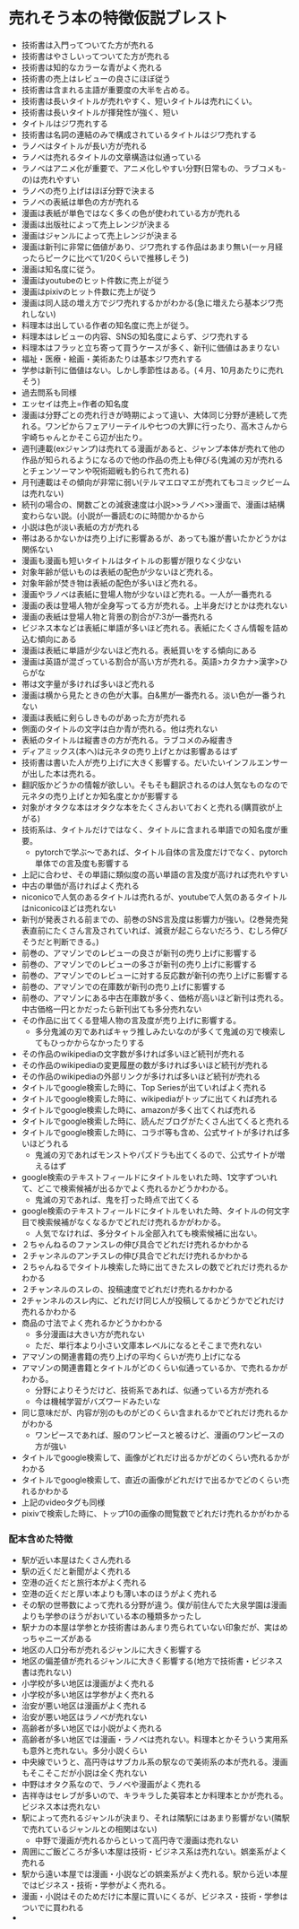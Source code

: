 # 売れそう本の特徴仮説ブレスト

- 技術書は入門ってついてた方が売れる
- 技術書はやさしいってついてた方が売れる
- 技術書は知的なカラーな青がよく売れる
- 技術書の売上はレビューの良さにほぼ従う
- 技術書は含まれる主語が重要度の大半を占める。
- 技術書は長いタイトルが売れやすく、短いタイトルは売れにくい。
- 技術書は長いタイトルが揮発性が強く、短い
- タイトルはジワ売れする
- 技術書は名詞の連結のみで構成されているタイトルはジワ売れする
- ラノベはタイトルが長い方が売れる
- ラノベは売れるタイトルの文章構造は似通っている
- ラノベはアニメ化が重要で、アニメ化しやすい分野(日常もの、ラブコメも- の)は売れやすい
- ラノベの売り上げはほぼ分野で決まる
- ラノベの表紙は単色の方が売れる
- 漫画は表紙が単色ではなく多くの色が使われている方が売れる
- 漫画は出版社によって売上レンジが決まる
- 漫画はジャンルによって売上レンジが決まる
- 漫画は新刊に非常に価値があり、ジワ売れする作品はあまり無い(一ヶ月経ったらピークに比べて1/20くらいで推移しそう)
- 漫画は知名度に従う。
- 漫画はyoutubeのヒット件数に売上が従う
- 漫画はpixivのヒット件数に売上が従う
- 漫画は同人誌の増え方でジワ売れするかがわかる(急に増えたら基本ジワ売れしない)
- 料理本は出している作者の知名度に売上が従う。
- 料理本はレビューの内容、SNSの知名度によらず、ジワ売れする
- 料理本はフラッと立ち寄って買うケースが多く、新刊に価値はあまりない
- 福祉・医療・絵画・美術あたりは基本ジワ売れする
- 学参は新刊に価値はない。しかし季節性はある。(４月、10月あたりに売れそう)
- 過去問系も同様
- エッセイは売上=作者の知名度
- 漫画は分野ごとの売れ行きが時期によって違い、大体同じ分野が連続して売れる。ワンピからフェアリーテイルや七つの大罪に行ったり、高木さんから宇崎ちゃんとかそこら辺が出たり。
- 週刊連載(exジャンプ)は売れてる漫画があると、ジャンプ本体が売れて他の作品が知られるようになるので他の作品の売上も伸びる(鬼滅の刃が売れるとチェンソーマンや呪術廻戦も釣られて売れる)
- 月刊連載はその傾向が非常に弱い(テルマエロマエが売れてもコミックビームは売れない)
- 続刊の場合の、関数ごとの減衰速度は小説>>ラノベ>>漫画で、漫画は結構変わらない説。(小説が一番読むのに時間かかるから
- 小説は色が淡い表紙の方が売れる
- 帯はあるかないかは売り上げに影響あるが、あっても誰が書いたかどうかは関係ない
- 漫画も漫画も短いタイトルはタイトルの影響が限りなく少ない
- 対象年齢が低いものは表紙の配色が少ないほど売れる。
- 対象年齢が焚き物は表紙の配色が多いほど売れる。
- 漫画やラノベは表紙に登場人物が少ないほど売れる。一人が一番売れる
- 漫画の表は登場人物が全身写ってる方が売れる。上半身だけとかは売れない
- 漫画の表紙は登場人物と背景の割合が7:3が一番売れる
- ビジネス本などは表紙に単語が多いほど売れる。表紙にたくさん情報を詰め込む傾向にある
- 漫画は表紙に単語が少ないほど売れる。表紙買いをする傾向にある
- 漫画は英語が混ざっている割合が高い方が売れる。英語>カタカナ>漢字>ひらがな
- 帯は文字量が多ければ多いほど売れる
- 漫画は横から見たときの色が大事。白&黒が一番売れる。淡い色が一番うれない
- 漫画は表紙に剣らしきものがあった方が売れる
- 側面のタイトルの文字は白か青が売れる。他は売れない
- 表紙のタイトルは縦書きの方が売れる。ラブコメのみ縦書き
- ディアミックス(本へ)は元ネタの売り上げとかは影響あるはず
- 技術書は書いた人が売り上げに大きく影響する。だいたいインフルエンサーが出した本は売れる。
- 翻訳版かどうかの情報が欲しい。そもそも翻訳されるのは人気なものなので元ネタの売り上げとか知名度とかが影響する
- 対象がオタクな本はオタクな本をたくさんおいておくと売れる(購買欲が上がる)
- 技術系は、タイトルだけではなく、タイトルに含まれる単語での知名度が重要。
    - pytorchで学ぶ〜であれば、タイトル自体の言及度だけでなく、pytorch単体での言及度も影響する
- 上記に合わせ、その単語に類似度の高い単語の言及度が高ければ売れやすい
- 中古の単価が高ければよく売れる
- niconicoで人気のあるタイトルは売れるが、youtubeで人気のあるタイトルはniconicoほどは売れない
- 新刊が発表される前までの、前巻のSNS言及度は影響力が強い。(2巻発売発表直前にたくさん言及されていれば、減衰が起こらないだろう、むしろ伸びそうだと判断できる。)
- 前巻の、アマゾンでのレビューの良さが新刊の売り上げに影響する
- 前巻の、アマゾンでのレビューの多さが新刊の売り上げに影響する
- 前巻の、アマゾンでのレビューに対する反応数が新刊の売り上げに影響する
- 前巻の、アマゾンでの在庫数が新刊の売り上げに影響する
- 前巻の、アマゾンにある中古在庫数が多く、価格が高いほど新刊は売れる。中古価格一円とかだったら新刊出ても多分売れない
- その作品に出てくる登場人物の言及度が売り上げに影響する。
    - 多分鬼滅の刃であればキャラ推しみたいなのが多くて鬼滅の刃で検索してもひっかからなかったりする
- その作品のwikipediaの文字数が多ければ多いほど続刊が売れる
- その作品のwikipediaの変更履歴の数が多ければ多いほど続刊が売れる
- その作品のwikipediaの外部リンクが多ければ多いほど続刊が売れる
- タイトルでgoogle検索した時に、Top Seriesが出ていればよく売れる
- タイトルでgoogle検索した時に、wikipediaがトップに出てくれば売れる
- タイトルでgoogle検索した時に、amazonが多く出てくれば売れる
- タイトルでgoogle検索した時に、読んだブログがたくさん出てくると売れる
- タイトルでgoogle検索した時に、コラボ等も含め、公式サイトが多ければ多いほどうれる
    - 鬼滅の刃であればモンストやパズドラも出てくるので、公式サイトが増えるはず
- google検索のテキストフィールドにタイトルをいれた時、1文字ずついれて、どこで検索候補が出るかでよく売れるかどうかわかる。
    - 鬼滅の刃であれば、鬼を打った時点で出てくる
- google検索のテキストフィールドにタイトルをいれた時、タイトルの何文字目で検索候補がなくなるかでどれだけ売れるかがわかる。
    - 人気でなければ、多分タイトル全部入れても検索候補に出ない。
- ２ちゃんねるのファンスレの伸び具合でどれだけ売れるかわかる
- ２チャンネルのアンチスレの伸び具合でどれだけ売れるかわかる
- ２ちゃんねるでタイトル検索した時に出てきたスレの数でどれだけ売れるかわかる
- ２チャンネルのスレの、投稿速度でどれだけ売れるかわかる
- 2チャンネルのスレ内に、どれだけ同じ人が投稿してるかどうかでどれだけ売れるかわかる
- 商品の寸法でよく売れるかどうかわかる
    - 多分漫画は大きい方が売れない
    - ただ、単行本より小さい文庫本レベルになるとそこまで売れない
- アマゾンの関連書籍の売り上げの平均くらいが売り上げになる
- アマゾンの関連書籍とタイトルがどのくらい似通っているか、で売れるかがわかる。
    - 分野によりそうだけど、技術系であれば、似通っている方が売れる
    - 今は機械学習がバズワードみたいな
- 同じ意味だが、内容が別のものがどのくらい含まれるかでどれだけ売れるかがわかる
    - ワンピースであれば、服のワンピースと被るけど、漫画のワンピースの方が強い
- タイトルでgoogle検索して、画像がどれだけ出るかがどのくらい売れるかがわかる
- タイトルでgoogle検索して、直近の画像がどれだけで出るかでどのくらい売れるかわかる
- 上記のvideoタグも同様
- pixivで検索した時に、トップ10の画像の閲覧数でどれだけ売れるかがわかる



### 配本含めた特徴
- 駅が近い本屋はたくさん売れる
- 駅の近くだと新聞がよく売れる
- 空港の近くだと旅行本がよく売れる
- 空港の近くだと厚い本よりも薄い本のほうがよく売れる
- その駅の世帯数によって売れる分野が違う。僕が前住んでた大泉学園は漫画よりも学参のほうがおいている本の種類多かったし
- 駅ナカの本屋は学参とか技術書はあんまり売られていない印象だが、実はめっちゃニーズがある
- 地区の人口分布が売れるジャンルに大きく影響する
- 地区の偏差値が売れるジャンルに大きく影響する(地方で技術書・ビジネス書は売れない)
- 小学校が多い地区は漫画がよく売れる
- 小学校が多い地区は学参がよく売れる
- 治安が悪い地区は漫画がよく売れる
- 治安が悪い地区はラノベが売れない
- 高齢者が多い地区では小説がよく売れる
- 高齢者が多い地区では漫画・ラノベは売れない。料理本とかそういう実用系も意外と売れない。多分小説くらい
- 中央線でいうと、高円寺はサブカル系の駅なので美術系の本が売れる。漫画もそこそこだが小説は全く売れない
- 中野はオタク系なので、ラノベや漫画がよく売れる
- 吉祥寺はセレブが多いので、キラキラした美容本とか料理本とかが売れる。ビジネス本は売れない
- 駅によって売れるジャンルが決まり、それは隣駅にはあまり影響がない(隣駅で売れているジャンルとの相関はない)
    - 中野で漫画が売れるからといって高円寺で漫画は売れない
- 周囲にご飯どころが多い本屋は技術・ビジネス系は売れない。娯楽系がよく売れる
- 駅から遠い本屋では漫画・小説などの娯楽系がよく売れる。駅から近い本屋ではビジネス・技術・学参がよく売れる。
- 漫画・小説はそのためだけに本屋に買いにくるが、ビジネス・技術・学参はついでに買われる
- 